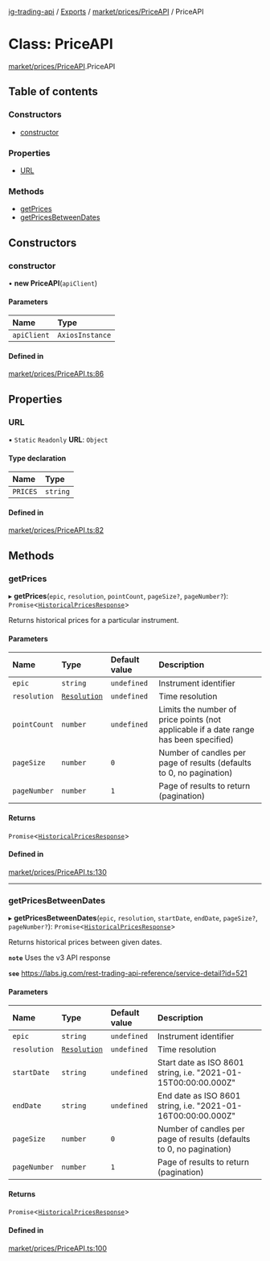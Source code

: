 [ig-trading-api](../README.md) / [Exports](../modules.md) / [market/prices/PriceAPI](../modules/market_prices_PriceAPI.md) / PriceAPI

# Class: PriceAPI

[market/prices/PriceAPI](../modules/market_prices_PriceAPI.md).PriceAPI

## Table of contents

### Constructors

- [constructor](market_prices_PriceAPI.PriceAPI.md#constructor)

### Properties

- [URL](market_prices_PriceAPI.PriceAPI.md#url)

### Methods

- [getPrices](market_prices_PriceAPI.PriceAPI.md#getprices)
- [getPricesBetweenDates](market_prices_PriceAPI.PriceAPI.md#getpricesbetweendates)

## Constructors

### constructor

• **new PriceAPI**(`apiClient`)

#### Parameters

| Name        | Type            |
| :---------- | :-------------- |
| `apiClient` | `AxiosInstance` |

#### Defined in

[market/prices/PriceAPI.ts:86](https://github.com/bennycode/ig-trading-api/blob/f7fd8d0/src/market/prices/PriceAPI.ts#L86)

## Properties

### URL

▪ `Static` `Readonly` **URL**: `Object`

#### Type declaration

| Name     | Type     |
| :------- | :------- |
| `PRICES` | `string` |

#### Defined in

[market/prices/PriceAPI.ts:82](https://github.com/bennycode/ig-trading-api/blob/f7fd8d0/src/market/prices/PriceAPI.ts#L82)

## Methods

### getPrices

▸ **getPrices**(`epic`, `resolution`, `pointCount`, `pageSize?`, `pageNumber?`): `Promise`<[`HistoricalPricesResponse`](../interfaces/market_prices_PriceAPI.HistoricalPricesResponse.md)\>

Returns historical prices for a particular instrument.

#### Parameters

| Name | Type | Default value | Description |
| :-- | :-- | :-- | :-- |
| `epic` | `string` | `undefined` | Instrument identifier |
| `resolution` | [`Resolution`](../enums/market_prices_PriceAPI.Resolution.md) | `undefined` | Time resolution |
| `pointCount` | `number` | `undefined` | Limits the number of price points (not applicable if a date range has been specified) |
| `pageSize` | `number` | `0` | Number of candles per page of results (defaults to 0, no pagination) |
| `pageNumber` | `number` | `1` | Page of results to return (pagination) |

#### Returns

`Promise`<[`HistoricalPricesResponse`](../interfaces/market_prices_PriceAPI.HistoricalPricesResponse.md)\>

#### Defined in

[market/prices/PriceAPI.ts:130](https://github.com/bennycode/ig-trading-api/blob/f7fd8d0/src/market/prices/PriceAPI.ts#L130)

---

### getPricesBetweenDates

▸ **getPricesBetweenDates**(`epic`, `resolution`, `startDate`, `endDate`, `pageSize?`, `pageNumber?`): `Promise`<[`HistoricalPricesResponse`](../interfaces/market_prices_PriceAPI.HistoricalPricesResponse.md)\>

Returns historical prices between given dates.

**`note`** Uses the v3 API response

**`see`** https://labs.ig.com/rest-trading-api-reference/service-detail?id=521

#### Parameters

| Name | Type | Default value | Description |
| :-- | :-- | :-- | :-- |
| `epic` | `string` | `undefined` | Instrument identifier |
| `resolution` | [`Resolution`](../enums/market_prices_PriceAPI.Resolution.md) | `undefined` | Time resolution |
| `startDate` | `string` | `undefined` | Start date as ISO 8601 string, i.e. "2021-01-15T00:00:00.000Z" |
| `endDate` | `string` | `undefined` | End date as ISO 8601 string, i.e. "2021-01-16T00:00:00.000Z" |
| `pageSize` | `number` | `0` | Number of candles per page of results (defaults to 0, no pagination) |
| `pageNumber` | `number` | `1` | Page of results to return (pagination) |

#### Returns

`Promise`<[`HistoricalPricesResponse`](../interfaces/market_prices_PriceAPI.HistoricalPricesResponse.md)\>

#### Defined in

[market/prices/PriceAPI.ts:100](https://github.com/bennycode/ig-trading-api/blob/f7fd8d0/src/market/prices/PriceAPI.ts#L100)
